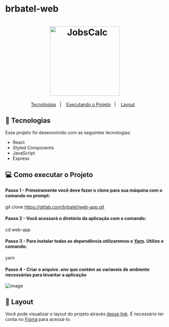 # brbatel-web

<h1 align="center">
  <img alt="JobsCalc" title="BrBatel" src="https://user-images.githubusercontent.com/3511851/114927852-505aff80-9e08-11eb-9b30-a79927c35f4b.png" width="220px" />
</h1>

<p align="center">
  <a href="#-tecnologias">Tecnologias</a>&nbsp;&nbsp;&nbsp;|&nbsp;&nbsp;&nbsp;
  <a href="#-projeto">Executando o Projeto</a>&nbsp;&nbsp;&nbsp;|&nbsp;&nbsp;&nbsp;
  <a href="#-layout">Layout</a>&nbsp;&nbsp;&nbsp;
</p>

## 🚀 Tecnologias

Esse projeto foi desenvolvido com as seguintes tecnologias:

- React
- Styled Components
- JavaScript
- Express

## 💻 Como executar o Projeto

#### Passo 1 - Primeiramente você deve fazer o clone para sua máquina com o comando no prompt:

git clone https://gitlab.com/brbatel/web-app.git

#### Passo 2 - Você acessará o diretório da aplicação com o comando:

cd web-app

#### Passo 3 - Para instalar todas as dependência utilizaremos o [Yarn](https://yarnpkg.com/). Utilize o comando:

yarn

#### Passo 4 - Criar o arquivo .env que contém as variaveis de ambiente necessárias para levantar a aplicação

![image](https://user-images.githubusercontent.com/3511851/114931294-6ff42700-9e0c-11eb-8e81-13cec7a36c9f.png)

## 🔖 Layout

Você pode visualizar o layout do projeto através [desse link](https://www.figma.com/file/PnRO6jB41rcWZtvBm4cibz/Br-Batel). É necessário ter conta no [Figma](https://figma.com) para acessá-lo.
